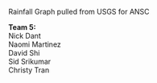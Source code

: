Rainfall Graph pulled from USGS for ANSC

**Team 5:**  
Nick Dant  
Naomi Martinez  
David Shi  
Sid Srikumar  
Christy Tran  

